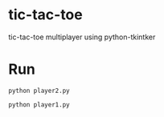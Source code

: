 # tic-tac-toe
tic-tac-toe multiplayer using python-tkintker

# Run
```
python player2.py
```
```
python player1.py
```
